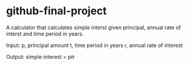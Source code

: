 # github-final-project
A calculator that calculates simple interst given principal, annual rate of interst and time period in years.

Input:
p, principal amount
t, time period in years
r, annual rate of interest

Output:
simple interest = p*t*r
